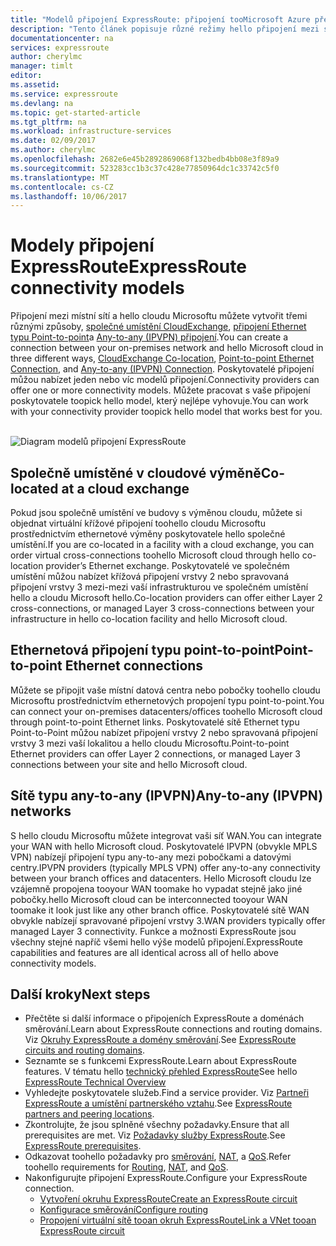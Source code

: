 ```yaml
---
title: "Modelů připojení ExpressRoute: připojení tooMicrosoft Azure přes poskytovatelů síťových služeb, výměnu a poskytovatelé ethernetových | Microsoft Docs"
description: "Tento článek popisuje různé režimy hello připojení mezi sítí a služby Microsoft Azure, Office 365 a Dynamics 365 hello zákazníka. Zákazníci mohou využívat poskytovatele MPLS, cloudové výměny a poskytovatele ethernetových připojení."
documentationcenter: na
services: expressroute
author: cherylmc
manager: timlt
editor: 
ms.assetid: 
ms.service: expressroute
ms.devlang: na
ms.topic: get-started-article
ms.tgt_pltfrm: na
ms.workload: infrastructure-services
ms.date: 02/09/2017
ms.author: cherylmc
ms.openlocfilehash: 2682e6e45b2892869068f132bedb4bb08e3f89a9
ms.sourcegitcommit: 523283cc1b3c37c428e77850964dc1c33742c5f0
ms.translationtype: MT
ms.contentlocale: cs-CZ
ms.lasthandoff: 10/06/2017
---
```

# <a name="expressroute-connectivity-models"></a><span data-ttu-id="3b336-104">Modely připojení ExpressRoute</span><span class="sxs-lookup"><span data-stu-id="3b336-104">ExpressRoute connectivity models</span></span>
<span data-ttu-id="3b336-105">Připojení mezi místní sítí a hello cloudu Microsoftu můžete vytvořit třemi různými způsoby, [společné umístění CloudExchange](#CloudExchange), [připojení Ethernet typu Point-to-point](#Ethernet)a [Any-to-any (IPVPN) připojení](#IPVPN).</span><span class="sxs-lookup"><span data-stu-id="3b336-105">You can create a connection between your on-premises network and hello Microsoft cloud in three different ways, [CloudExchange Co-location](#CloudExchange), [Point-to-point Ethernet Connection](#Ethernet), and [Any-to-any (IPVPN) Connection](#IPVPN).</span></span> <span data-ttu-id="3b336-106">Poskytovatelé připojení můžou nabízet jeden nebo víc modelů připojení.</span><span class="sxs-lookup"><span data-stu-id="3b336-106">Connectivity providers can offer one or more connectivity models.</span></span> <span data-ttu-id="3b336-107">Můžete pracovat s vaše připojení poskytovatele toopick hello model, který nejlépe vyhovuje.</span><span class="sxs-lookup"><span data-stu-id="3b336-107">You can work with your connectivity provider toopick hello model that works best for you.</span></span>
<br><br>

![Diagram modelů připojení ExpressRoute](./media/expressroute-connectivity-models/expressroute-connectivity-models-diagram.png)

## <span data-ttu-id="3b336-109"><a name="CloudExchange"></a>Společně umístěné v cloudové výměně</span><span class="sxs-lookup"><span data-stu-id="3b336-109"><a name="CloudExchange"></a>Co-located at a cloud exchange</span></span>
<span data-ttu-id="3b336-110">Pokud jsou společně umístění ve budovy s výměnou cloudu, můžete si objednat virtuální křížové připojení toohello cloudu Microsoftu prostřednictvím ethernetové výměny poskytovatele hello společné umístění.</span><span class="sxs-lookup"><span data-stu-id="3b336-110">If you are co-located in a facility with a cloud exchange, you can order virtual cross-connections toohello Microsoft cloud through hello co-location provider’s Ethernet exchange.</span></span> <span data-ttu-id="3b336-111">Poskytovatelé ve společném umístění můžou nabízet křížová připojení vrstvy 2 nebo spravovaná připojení vrstvy 3 mezi-mezi vaší infrastrukturou ve společném umístění hello a cloudu Microsoft hello.</span><span class="sxs-lookup"><span data-stu-id="3b336-111">Co-location providers can offer either Layer 2 cross-connections, or managed Layer 3 cross-connections between your infrastructure in hello co-location facility and hello Microsoft cloud.</span></span>

## <span data-ttu-id="3b336-112"><a name="Ethernet"></a>Ethernetová připojení typu point-to-point</span><span class="sxs-lookup"><span data-stu-id="3b336-112"><a name="Ethernet"></a>Point-to-point Ethernet connections</span></span>
<span data-ttu-id="3b336-113">Můžete se připojit vaše místní datová centra nebo pobočky toohello cloudu Microsoftu prostřednictvím ethernetových propojení typu point-to-point.</span><span class="sxs-lookup"><span data-stu-id="3b336-113">You can connect your on-premises datacenters/offices toohello Microsoft cloud through point-to-point Ethernet links.</span></span> <span data-ttu-id="3b336-114">Poskytovatelé sítě Ethernet typu Point-to-Point můžou nabízet připojení vrstvy 2 nebo spravovaná připojení vrstvy 3 mezi vaší lokalitou a hello cloudu Microsoftu.</span><span class="sxs-lookup"><span data-stu-id="3b336-114">Point-to-point Ethernet providers can offer Layer 2 connections, or managed Layer 3 connections between your site and hello Microsoft cloud.</span></span>

## <span data-ttu-id="3b336-115"><a name="IPVPN"></a>Sítě typu any-to-any (IPVPN)</span><span class="sxs-lookup"><span data-stu-id="3b336-115"><a name="IPVPN"></a>Any-to-any (IPVPN) networks</span></span>
<span data-ttu-id="3b336-116">S hello cloudu Microsoftu můžete integrovat vaši síť WAN.</span><span class="sxs-lookup"><span data-stu-id="3b336-116">You can integrate your WAN with hello Microsoft cloud.</span></span> <span data-ttu-id="3b336-117">Poskytovatelé IPVPN (obvykle MPLS VPN) nabízejí připojení typu any-to-any mezi pobočkami a datovými centry.</span><span class="sxs-lookup"><span data-stu-id="3b336-117">IPVPN providers (typically MPLS VPN) offer any-to-any connectivity between your branch offices and datacenters.</span></span> <span data-ttu-id="3b336-118">Hello Microsoft cloudu lze vzájemně propojena tooyour WAN toomake ho vypadat stejně jako jiné pobočky.</span><span class="sxs-lookup"><span data-stu-id="3b336-118">hello Microsoft cloud can be interconnected tooyour WAN toomake it look just like any other branch office.</span></span> <span data-ttu-id="3b336-119">Poskytovatelé sítě WAN obvykle nabízejí spravované připojení vrstvy 3.</span><span class="sxs-lookup"><span data-stu-id="3b336-119">WAN providers typically offer managed Layer 3 connectivity.</span></span> <span data-ttu-id="3b336-120">Funkce a možnosti ExpressRoute jsou všechny stejné napříč všemi hello výše modelů připojení.</span><span class="sxs-lookup"><span data-stu-id="3b336-120">ExpressRoute capabilities and features are all identical across all of hello above connectivity models.</span></span> 

## <a name="next-steps"></a><span data-ttu-id="3b336-121">Další kroky</span><span class="sxs-lookup"><span data-stu-id="3b336-121">Next steps</span></span>
* <span data-ttu-id="3b336-122">Přečtěte si další informace o připojeních ExpressRoute a doménách směrování.</span><span class="sxs-lookup"><span data-stu-id="3b336-122">Learn about ExpressRoute connections and routing domains.</span></span> <span data-ttu-id="3b336-123">Viz [Okruhy ExpressRoute a domény směrování](expressroute-circuit-peerings.md).</span><span class="sxs-lookup"><span data-stu-id="3b336-123">See [ExpressRoute circuits and routing domains](expressroute-circuit-peerings.md).</span></span>
* <span data-ttu-id="3b336-124">Seznamte se s funkcemi ExpressRoute.</span><span class="sxs-lookup"><span data-stu-id="3b336-124">Learn about ExpressRoute features.</span></span> <span data-ttu-id="3b336-125">V tématu hello [technický přehled ExpressRoute](expressroute-introduction.md)</span><span class="sxs-lookup"><span data-stu-id="3b336-125">See hello [ExpressRoute Technical Overview](expressroute-introduction.md)</span></span>
* <span data-ttu-id="3b336-126">Vyhledejte poskytovatele služeb.</span><span class="sxs-lookup"><span data-stu-id="3b336-126">Find a service provider.</span></span> <span data-ttu-id="3b336-127">Viz [Partneři ExpressRoute a umístění partnerského vztahu](expressroute-locations.md).</span><span class="sxs-lookup"><span data-stu-id="3b336-127">See [ExpressRoute partners and peering locations](expressroute-locations.md).</span></span>
* <span data-ttu-id="3b336-128">Zkontrolujte, že jsou splněné všechny požadavky.</span><span class="sxs-lookup"><span data-stu-id="3b336-128">Ensure that all prerequisites are met.</span></span> <span data-ttu-id="3b336-129">Viz [Požadavky služby ExpressRoute](expressroute-prerequisites.md).</span><span class="sxs-lookup"><span data-stu-id="3b336-129">See [ExpressRoute prerequisites](expressroute-prerequisites.md).</span></span>
* <span data-ttu-id="3b336-130">Odkazovat toohello požadavky pro [směrování](expressroute-routing.md), [NAT](expressroute-nat.md), a [QoS](expressroute-qos.md).</span><span class="sxs-lookup"><span data-stu-id="3b336-130">Refer toohello requirements for [Routing](expressroute-routing.md), [NAT](expressroute-nat.md), and [QoS](expressroute-qos.md).</span></span>
* <span data-ttu-id="3b336-131">Nakonfigurujte připojení ExpressRoute.</span><span class="sxs-lookup"><span data-stu-id="3b336-131">Configure your ExpressRoute connection.</span></span>
  * [<span data-ttu-id="3b336-132">Vytvoření okruhu ExpressRoute</span><span class="sxs-lookup"><span data-stu-id="3b336-132">Create an ExpressRoute circuit</span></span>](expressroute-howto-circuit-portal-resource-manager.md)
  * [<span data-ttu-id="3b336-133">Konfigurace směrování</span><span class="sxs-lookup"><span data-stu-id="3b336-133">Configure routing</span></span>](expressroute-howto-routing-portal-resource-manager.md)
  * [<span data-ttu-id="3b336-134">Propojení virtuální sítě tooan okruh ExpressRoute</span><span class="sxs-lookup"><span data-stu-id="3b336-134">Link a VNet tooan ExpressRoute circuit</span></span>](expressroute-howto-linkvnet-portal-resource-manager.md)
